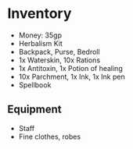 # Inventory

* Money: 35gp
* Herbalism Kit
* Backpack, Purse, Bedroll
* 1x Waterskin, 10x Rations
* 1x Antitoxin, 1x Potion of healing
* 10x Parchment, 1x Ink, 1x Ink pen
* Spellbook

## Equipment

* Staff
* Fine clothes, robes
